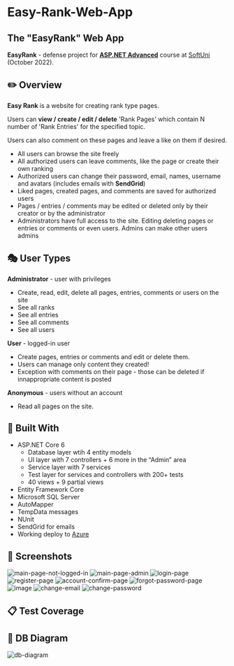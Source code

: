 # Easy-Rank-Web-App

## The "EasyRank" Web App

**EasyRank** - defense project for [**ASP.NET Advanced**](https://softuni.bg/trainings/3854/asp-net-advanced-october-2022) course at [SoftUni](https://softuni.bg/ "SoftUni") (October 2022).

## :pencil2: Overview

**Easy Rank** is a website for creating rank type pages.

Users can **view / create / edit / delete** 'Rank Pages' which contain N number of 'Rank Entries' for the specified topic.

Users can also comment on these pages and leave a like on them if desired.

- All users can browse the site freely
- All authorized users can leave comments, like the page or create their own ranking
- Authorized users can change their password, email, names, username and avatars (includes emails with **SendGrid**)
- Liked pages, created pages, and comments are saved for authorized users
- Pages / entries / comments may be edited or deleted only by their creator or by the administrator
- Administrators have full access to the site. Editing deleting pages or entries or comments or even users. Admins can make other users admins

## :performing_arts: User Types

**Administrator** - user with privileges

- Create, read, edit, delete all pages, entries, comments or users on the site
- See all ranks
- See all entries
- See all comments
- See all users

**User** - logged-in user

- Create pages, entries or comments and edit or delete them.
- Users can manage only content they created!
- Exception with comments on their page - those can be deleted if innappropriate content is posted

**Anonymous** - users without an account

- Read all pages on the site.

## :hammer: Built With

- ASP.NET Core 6
  - Database layer wtih 4 entity models
  - UI layer with 7 controllers + 6 more in the “Admin” area
  - Service layer with 7 services
  - Test layer for services and controllers with 200+ tests
  - 40 views + 9 partial views
- Entity Framework Core
- Microsoft SQL Server
- AutoMapper
- TempData messages
- NUnit
- SendGrid for emails
- Working deploy to [Azure](https://easyrank.azurewebsites.net)

## :camera_flash: Screenshots
![main-page-not-logged-in](https://user-images.githubusercontent.com/72888249/207841839-3c9ac9bd-0156-473d-b6ac-dc0deb18a52d.png)
![main-page-admin](https://user-images.githubusercontent.com/72888249/207842314-9f94db64-4c95-4290-8cad-d8530d30c17a.png)
![login-page](https://user-images.githubusercontent.com/72888249/207841909-1c9b29d3-2fe8-4db9-a1d7-7844227c9a81.png)
![register-page](https://user-images.githubusercontent.com/72888249/207842008-87cc088a-a262-479c-bf5e-8c5dc08b43b3.png)
![account-confirm-page](https://user-images.githubusercontent.com/72888249/207842105-10f5c203-a2ac-479b-abea-740a8308021b.png)
![forgot-password-page](https://user-images.githubusercontent.com/72888249/207842127-c4c20f76-742d-4224-8a9e-53a3d6d72dcc.png)
![image](https://user-images.githubusercontent.com/72888249/207842477-8c3fbb1e-1b58-4e68-9ee4-c628fd0df17a.png)
![change-email](https://user-images.githubusercontent.com/72888249/207842503-85ac5029-57e8-456f-ac4d-2dfcde58f602.png)
![change-password](https://user-images.githubusercontent.com/72888249/207842548-a2555847-9f98-4126-82e4-ab748d7c4983.png)

## :clipboard: Test Coverage

## :wrench: DB Diagram
![db-diagram](https://user-images.githubusercontent.com/72888249/207841550-71d596fa-59df-4b00-9ad0-b6e97f8e7696.png)
